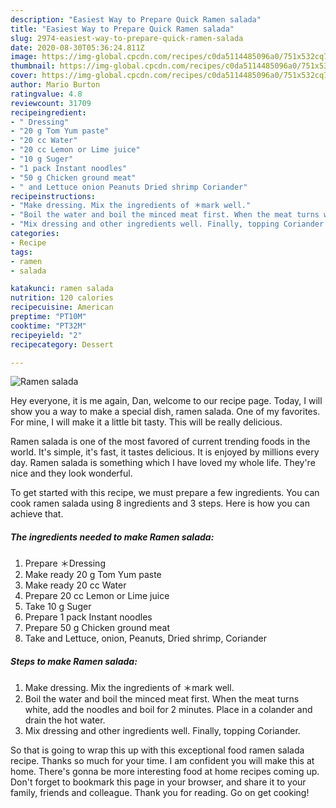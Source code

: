 ```yaml
---
description: "Easiest Way to Prepare Quick Ramen salada"
title: "Easiest Way to Prepare Quick Ramen salada"
slug: 2974-easiest-way-to-prepare-quick-ramen-salada
date: 2020-08-30T05:36:24.811Z
image: https://img-global.cpcdn.com/recipes/c0da5114485096a0/751x532cq70/ramen-salada-recipe-main-photo.jpg
thumbnail: https://img-global.cpcdn.com/recipes/c0da5114485096a0/751x532cq70/ramen-salada-recipe-main-photo.jpg
cover: https://img-global.cpcdn.com/recipes/c0da5114485096a0/751x532cq70/ramen-salada-recipe-main-photo.jpg
author: Mario Burton
ratingvalue: 4.8
reviewcount: 31709
recipeingredient:
- " Dressing"
- "20 g Tom Yum paste"
- "20 cc Water"
- "20 cc Lemon or Lime juice"
- "10 g Suger"
- "1 pack Instant noodles"
- "50 g Chicken ground meat"
- " and Lettuce onion Peanuts Dried shrimp Coriander"
recipeinstructions:
- "Make dressing. Mix the ingredients of ＊mark well."
- "Boil the water and boil the minced meat first. When the meat turns white, add the noodles and boil for 2 minutes. Place in a colander and drain the hot water."
- "Mix dressing and other ingredients well. Finally, topping Coriander."
categories:
- Recipe
tags:
- ramen
- salada

katakunci: ramen salada 
nutrition: 120 calories
recipecuisine: American
preptime: "PT10M"
cooktime: "PT32M"
recipeyield: "2"
recipecategory: Dessert

---
```



![Ramen salada](https://img-global.cpcdn.com/recipes/c0da5114485096a0/751x532cq70/ramen-salada-recipe-main-photo.jpg)

Hey everyone, it is me again, Dan, welcome to our recipe page. Today, I will show you a way to make a special dish, ramen salada. One of my favorites. For mine, I will make it a little bit tasty. This will be really delicious.

Ramen salada is one of the most favored of current trending foods in the world. It's simple, it's fast, it tastes delicious. It is enjoyed by millions every day. Ramen salada is something which I have loved my whole life. They're nice and they look wonderful.




To get started with this recipe, we must prepare a few ingredients. You can cook ramen salada using 8 ingredients and 3 steps. Here is how you can achieve that.

<!--inarticleads1-->

##### The ingredients needed to make Ramen salada:

1. Prepare  ＊Dressing
1. Make ready 20 g Tom Yum paste
1. Make ready 20 cc Water
1. Prepare 20 cc Lemon or Lime juice
1. Take 10 g Suger
1. Prepare 1 pack Instant noodles
1. Prepare 50 g Chicken ground meat
1. Take  and Lettuce, onion, Peanuts, Dried shrimp, Coriander




<!--inarticleads2-->

##### Steps to make Ramen salada:

1. Make dressing. Mix the ingredients of ＊mark well.
1. Boil the water and boil the minced meat first. When the meat turns white, add the noodles and boil for 2 minutes. Place in a colander and drain the hot water.
1. Mix dressing and other ingredients well. Finally, topping Coriander.




So that is going to wrap this up with this exceptional food ramen salada recipe. Thanks so much for your time. I am confident you will make this at home. There's gonna be more interesting food at home recipes coming up. Don't forget to bookmark this page in your browser, and share it to your family, friends and colleague. Thank you for reading. Go on get cooking!
